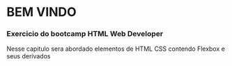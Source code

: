 # BEM VINDO

### Exercicio do bootcamp HTML Web Developer

Nesse capitulo sera abordado elementos de HTML CSS contendo Flexbox e seus derivados


